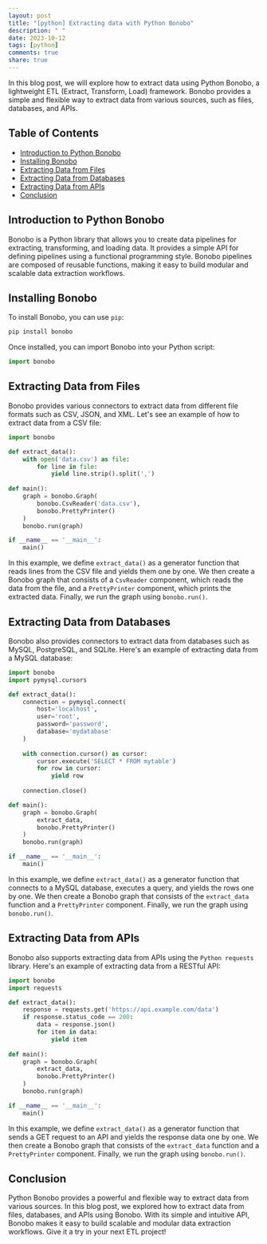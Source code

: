 ```yaml
---
layout: post
title: "[python] Extracting data with Python Bonobo"
description: " "
date: 2023-10-12
tags: [python]
comments: true
share: true
---
```


In this blog post, we will explore how to extract data using Python Bonobo, a lightweight ETL (Extract, Transform, Load) framework. Bonobo provides a simple and flexible way to extract data from various sources, such as files, databases, and APIs.

## Table of Contents
- [Introduction to Python Bonobo](#introduction-to-python-bonobo)
- [Installing Bonobo](#installing-bonobo)
- [Extracting Data from Files](#extracting-data-from-files)
- [Extracting Data from Databases](#extracting-data-from-databases)
- [Extracting Data from APIs](#extracting-data-from-apis)
- [Conclusion](#conclusion)

## Introduction to Python Bonobo

Bonobo is a Python library that allows you to create data pipelines for extracting, transforming, and loading data. It provides a simple API for defining pipelines using a functional programming style. Bonobo pipelines are composed of reusable functions, making it easy to build modular and scalable data extraction workflows.

## Installing Bonobo

To install Bonobo, you can use `pip`:

```python
pip install bonobo
```

Once installed, you can import Bonobo into your Python script:

```python
import bonobo
```

## Extracting Data from Files

Bonobo provides various connectors to extract data from different file formats such as CSV, JSON, and XML. Let's see an example of how to extract data from a CSV file:

```python
import bonobo

def extract_data():
    with open('data.csv') as file:
        for line in file:
            yield line.strip().split(',')
    
def main():
    graph = bonobo.Graph(
        bonobo.CsvReader('data.csv'),
        bonobo.PrettyPrinter()
    )
    bonobo.run(graph)

if __name__ == '__main__':
    main()
```

In this example, we define `extract_data()` as a generator function that reads lines from the CSV file and yields them one by one. We then create a Bonobo graph that consists of a `CsvReader` component, which reads the data from the file, and a `PrettyPrinter` component, which prints the extracted data. Finally, we run the graph using `bonobo.run()`.

## Extracting Data from Databases

Bonobo also provides connectors to extract data from databases such as MySQL, PostgreSQL, and SQLite. Here's an example of extracting data from a MySQL database:

```python
import bonobo
import pymysql.cursors

def extract_data():
    connection = pymysql.connect(
        host='localhost',
        user='root',
        password='password',
        database='mydatabase'
    )
    
    with connection.cursor() as cursor:
        cursor.execute('SELECT * FROM mytable')
        for row in cursor:
            yield row
    
    connection.close()

def main():
    graph = bonobo.Graph(
        extract_data,
        bonobo.PrettyPrinter()
    )
    bonobo.run(graph)

if __name__ == '__main__':
    main()
```

In this example, we define `extract_data()` as a generator function that connects to a MySQL database, executes a query, and yields the rows one by one. We then create a Bonobo graph that consists of the `extract_data` function and a `PrettyPrinter` component. Finally, we run the graph using `bonobo.run()`.

## Extracting Data from APIs

Bonobo also supports extracting data from APIs using the `Python requests` library. Here's an example of extracting data from a RESTful API:

```python
import bonobo
import requests

def extract_data():
    response = requests.get('https://api.example.com/data')
    if response.status_code == 200:
        data = response.json()
        for item in data:
            yield item
    
def main():
    graph = bonobo.Graph(
        extract_data,
        bonobo.PrettyPrinter()
    )
    bonobo.run(graph)

if __name__ == '__main__':
    main()
```

In this example, we define `extract_data()` as a generator function that sends a GET request to an API and yields the response data one by one. We then create a Bonobo graph that consists of the `extract_data` function and a `PrettyPrinter` component. Finally, we run the graph using `bonobo.run()`.

## Conclusion

Python Bonobo provides a powerful and flexible way to extract data from various sources. In this blog post, we explored how to extract data from files, databases, and APIs using Bonobo. With its simple and intuitive API, Bonobo makes it easy to build scalable and modular data extraction workflows. Give it a try in your next ETL project!